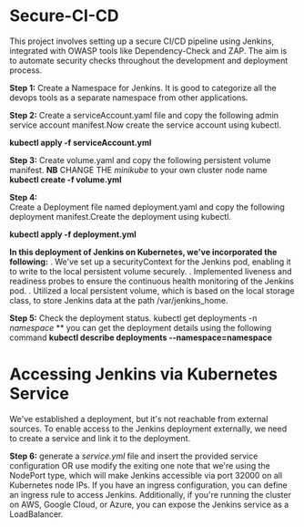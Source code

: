 # Secure-CI-CD
This project involves setting up a secure CI/CD pipeline using Jenkins, integrated with OWASP tools like Dependency-Check and ZAP. The aim is to automate security checks throughout the development and deployment process.

**Step 1:**
Create a Namespace for Jenkins. It is good to categorize all the devops tools as a separate namespace from other applications.

**Step 2:**
Create a serviceAccount.yaml file and copy the following admin service account manifest.Now create the service account using kubectl.

**kubectl apply -f serviceAccount.yml**

**Step 3:** 
Create volume.yaml and copy the following persistent volume manifest. **NB** CHANGE THE *minikube* to your  own  cluster  node  name
**kubectl create -f volume.yml**

**Step 4:**  
Create a Deployment file named deployment.yaml and copy the following deployment manifest.Create the deployment using kubectl.

**kubectl apply -f deployment.yml**

**In this deployment of Jenkins on Kubernetes, we've incorporated the following:**
. We've set up a securityContext for the Jenkins pod, enabling it to write to the local persistent volume securely.
. Implemented liveness and readiness probes to ensure the continuous health monitoring of the Jenkins pod.
. Utilized a local persistent volume, which is based on the local storage class, to store Jenkins data at the path /var/jenkins_home.

**Step 5:** 
Check the deployment status. kubectl get deployments -n *namespace* **
you can get the deployment details using the following command
**kubectl  describe deployments --namespace=namespace**

# Accessing Jenkins via Kubernetes Service
We've established a deployment, but it's not reachable from external sources. To enable access to the Jenkins deployment externally, we need to create a service and link it to the deployment.

**Step 6:** generate a *service.yml* file and insert the provided service configuration OR use modify the  exiting  one
note that we're using the NodePort type, which will make Jenkins accessible via port 32000 on all Kubernetes node IPs. 
If you have an ingress configuration, you can define an ingress rule to access Jenkins. Additionally, 
if you're running the cluster on AWS, Google Cloud, or Azure, you can expose the Jenkins service as a LoadBalancer.



